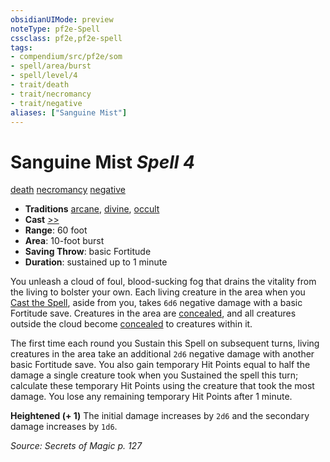 ```yaml
---
obsidianUIMode: preview
noteType: pf2e-Spell
cssclass: pf2e,pf2e-spell
tags:
- compendium/src/pf2e/som
- spell/area/burst
- spell/level/4
- trait/death
- trait/necromancy
- trait/negative
aliases: ["Sanguine Mist"]
---
```

# Sanguine Mist *Spell 4*   
[death](rules/traits/death.md "Death Effect Trait")  [necromancy](rules/traits/necromancy.md "Necromancy School Trait")  [negative](rules/traits/negative.md "Negative Energy & Element Trait")  

- **Traditions** [arcane](rules/traits/arcane.md "Arcane Tradition Trait"), [divine](rules/traits/divine.md "Divine Tradition Trait"), [occult](rules/traits/occult.md "Occult Tradition Trait")
- **Cast** [>>](rules/core-rulebook/chapter-9-playing-the-game.md#Actions "Two-Action") 
- **Range**: 60 foot
- **Area**: 10-foot burst
- **Saving Throw**:  basic Fortitude
- **Duration**: sustained up to 1 minute

You unleash a cloud of foul, blood-sucking fog that drains the vitality from the living to bolster your own. Each living creature in the area when you [Cast the Spell](rules/actions/cast-a-spell.md), aside from you, takes `6d6` negative damage with a basic Fortitude save. Creatures in the area are [concealed](rules/conditions.md#Concealed), and all creatures outside the cloud become [concealed](rules/conditions.md#Concealed) to creatures within it.

The first time each round you Sustain this Spell on subsequent turns, living creatures in the area take an additional `2d6` negative damage with another basic Fortitude save. You also gain temporary Hit Points equal to half the damage a single creature took when you Sustained the spell this turn; calculate these temporary Hit Points using the creature that took the most damage. You lose any remaining temporary Hit Points after 1 minute.

**Heightened (+ 1)** The initial damage increases by `2d6` and the secondary damage increases by `1d6`.

*Source: Secrets of Magic p. 127*